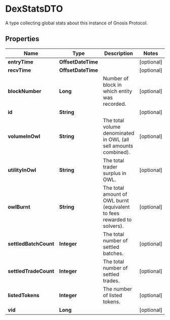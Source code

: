 

# DexStatsDTO

A type collecting global stats about this instance of Gnosis Protocol.

## Properties

| Name | Type | Description | Notes |
|------------ | ------------- | ------------- | -------------|
|**entryTime** | **OffsetDateTime** |  |  [optional] |
|**recvTime** | **OffsetDateTime** |  |  [optional] |
|**blockNumber** | **Long** | Number of block in which entity was recorded. |  [optional] |
|**id** | **String** |  |  [optional] |
|**volumeInOwl** | **String** | The total volume denominated in OWL (all sell amounts combined). |  [optional] |
|**utilityInOwl** | **String** | The total trader surplus in OWL. |  [optional] |
|**owlBurnt** | **String** | The total amount of OWL burnt (equivalent to fees rewarded to solvers). |  [optional] |
|**settledBatchCount** | **Integer** | The total number of settled batches. |  [optional] |
|**settledTradeCount** | **Integer** | The total number of settled trades. |  [optional] |
|**listedTokens** | **Integer** | The number of listed tokens. |  [optional] |
|**vid** | **Long** |  |  [optional] |



